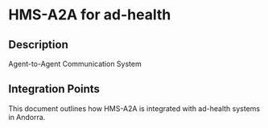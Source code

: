 # HMS-A2A for ad-health

## Description

Agent-to-Agent Communication System

## Integration Points

This document outlines how HMS-A2A is integrated with ad-health systems in Andorra.
